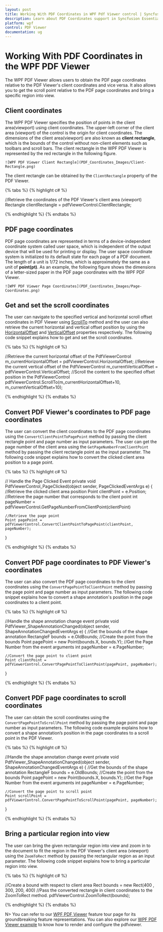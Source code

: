 ```yaml
---
layout: post
title: Working With PDF Coordinates in WPF Pdf Viewer control | Syncfusion
description: Learn about PDF Coordinates support in Syncfusion Essential Studio WPF Pdf Viewer control, its elements and more.
platform: wpf
control: PDF Viewer
documentation: ug
---
```


# Working With PDF Coordinates in the WPF PDF Viewer

The WPF PDF Viewer allows users to obtain the PDF page coordinates relative to the PDF Viewer's client coordinates and vice versa. It also allows you to get the scroll point relative to the PDF page coordinates and bring a specific region into view.

## Client coordinates

The WPF PDF Viewer specifies the position of points in the client area(viewport) using client coordinates. The upper-left corner of the client area (viewport) of the control is the origin for client coordinates. The dimensions of the client area(viewport) are also known as **client rectangle**, which is the bounds of the control without non-client elements such as toolbars and scroll bars. The client rectangle in the WPF PDF Viewer is represented by the red rectangle in the following figure.

  	![WPF PDF Viewer Client Rectangle](PDF_Coordinates_Images/Client-Rectangle.png)

The client rectangle can be obtained by the `ClientRectangle` property of the PDF Viewer.

{% tabs %}
{% highlight c# %}

//Retrieve the coordinates of the PDF Viewer's client area (viewport)
Rectangle clientRectangle = pdfViewerControl.ClientRectangle;

{% endhighlight %}
{% endtabs %}

## PDF page coordinates

PDF page coordinates are represented in terms of a device-independent coordinate system called user space, which is independent of the output device that will be used for printing or display. The user space coordinate system is initialized to its default state for each page of a PDF document. The length of a unit is 1/72 inches, which is approximately the same as a unit of **point(pt)**. As an example, the following figure shows the dimensions of a letter-sized paper in the PDF page coordinates with the WPF PDF Viewer.

  	![WPF PDF Viewer Page Coordinates](PDF_Coordinates_Images/Page-Coordinates.png)

## Get and set the scroll coordinates

The user can navigate to the specified vertical and horizontal scroll offset coordinates in PDF Viewer using [ScrollTo](https://help.syncfusion.com/cr/wpf/Syncfusion.Windows.PdfViewer.PdfViewerControl.html#Syncfusion_Windows_PdfViewer_PdfViewerControl_ScrollTo_System_Double_System_Double_) method and the user can also retrieve the current horizontal and vertical offset position by using the [HorizontalOffset](https://help.syncfusion.com/cr/wpf/Syncfusion.Windows.PdfViewer.PdfViewerControl.html#Syncfusion_Windows_PdfViewer_PdfViewerControl_HorizontalOffset) and [VerticalOffset](https://help.syncfusion.com/cr/wpf/Syncfusion.Windows.PdfViewer.PdfViewerControl.html#Syncfusion_Windows_PdfViewer_PdfViewerControl_VerticalOffset) properties respectively. The following code snippet explains how to get and set the scroll coordinates.

{% tabs %}
{% highlight c# %}

//Retrieve the current horizontal offset of the PdfViewerControl
m_currentHorizontalOffset = pdfViewerControl.HorizontalOffset;
//Retrieve the current vertical offset of the PdfViewerControl
m_currentVerticalOffset = pdfViewerControl.VerticalOffset;
//Scroll the content to the specified offset position in the PdfViewerControl
pdfViewerControl.ScrollTo(m_currentHorizontalOffset+10, m_currentVerticalOffset+10);

{% endhighlight %}
{% endtabs %}

## Convert PDF Viewer's coordinates to PDF page coordinates

The user can convert the client coordinates to the PDF page coordinates using the `ConvertClientPointToPagePoint` method by passing the client rectangle point and page number as input parameters. The user can get the page number of the client area using the `GetPageNumberFromClientPoint` method by passing the client rectangle point as the input parameter. The following code snippet explains how to convert the clicked client area position to a page point.

{% tabs %}
{% highlight c# %}

// Handle the Page Clicked Event
private void PdfViewerControl_PageClicked(object sender, PageClickedEventArgs e)
{
    //Retrieve the clicked client area position
    Point clientPoint = e.Position;
    //Retrieve the page number that corresponds to the client point
    int pageNumber = pdfViewerControl.GetPageNumberFromClientPoint(clientPoint)
 
    //Retrieve the page point
    Point pagePoint = pdfViewerControl.ConvertClientPointToPagePoint(clientPoint, pageNumber);
} 

{% endhighlight %}
{% endtabs %}

## Convert PDF page coordinates to PDF Viewer's coordinates

The user can also convert the PDF page coordinates to the client coordinates using the `ConvertPagePointToClientPoint` method by passing the page point and page number as input parameters. The following code snippet explains how to convert a shape annotation's position in the page coordinates to a client point.

{% tabs %}
{% highlight c# %}

//Handle the shape annotation change event
private void PdfViewer_ShapeAnnotationChanged(object sender, ShapeAnnotationChangedEventArgs e)
{
    //Get the bounds of the shape annotation
    RectangleF bounds = e.OldBounds;
    //Create the point from the bounds
    Point pagePoint = new Point(bounds.X, bounds.Y);
    //Get the Page Number from the event arguments
    int pageNumber = e.PageNumber;

    //Convert the page point to client point
    Point clientPoint = pdfViewerControl.ConvertPagePointToClientPoint(pagePoint, pageNumber);
}

{% endhighlight %}
{% endtabs %}

## Convert PDF page coordinates to scroll coordinates

The user can obtain the scroll coordinates using the `ConvertPagePointToScrollPoint` method by passing the page point and page number as input parameters. The following code example explains how to convert a shape annotation’s position in the page coordinates to a scroll point in the PDF Viewer.

{% tabs %}
{% highlight c# %}

//Handle the shape annotation change event
private void PdfViewer_ShapeAnnotationChanged(object sender, ShapeAnnotationChangedEventArgs e)
{
    //Get the bounds of the shape annotation
    RectangleF bounds = e.OldBounds;
    //Create the point from the bounds
    Point pagePoint = new Point(bounds.X, bounds.Y);
    //Get the Page Number from the event arguments
    int pageNumber = e.PageNumber;

    //Convert the page point to scroll point
    Point scrollPoint = pdfViewerControl.ConvertPagePointToScrollPoint(pagePoint, pageNumber);
}

{% endhighlight %}
{% endtabs %}

## Bring a particular region into view

The user can bring the given rectangular region into view and zoom in to the document to fit the region in the PDF Viewer's client area (viewport) using the `ZoomToRect` method by passing the rectangular region as an input parameter. The following code snippet explains how to bring a particular region into view.

{% tabs %}
{% highlight c# %}

//Create a bound with respect to client area
Rect bounds = new Rect(400 , 300, 200, 400)
//Pass the converted rectangle in client coordinates to the ZoomToRect method. 
pdfViewerControl.ZoomToRect(bounds);

{% endhighlight %}
{% endtabs %}


N> You can refer to our [WPF PDF Viewer](https://www.syncfusion.com/wpf-controls/pdf-viewer) feature tour page for its groundbreaking feature representations. You can also explore our [WPF PDF Viewer example](https://github.com/syncfusion/wpf-demos) to know how to render and configure the pdfviewer.